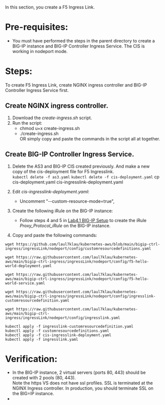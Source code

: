 In this section, you create a F5 Ingress Link. 

# Pre-requisites:
- You must have performed the steps in the parent directory to create a BIG-IP instance and BIG-IP Controller Ingress Service. The CIS is working in nodeport mode.

# Steps:
To create F5 Ingress Link, create NGINX ingress controller and BIG-IP Controller Ingress Service first.  
## Create NGINX ingress controller.   
1. Download the *create-ingress.sh* script.  
2. Run the script:  
   - chmod u+x create-ingress.sh    
   - ./create-ingress.sh   
   OR simply copy and paste the commands in the script all at together.   
   
## Create BIG-IP Controller Ingress Service.  
1. Delete the AS3 and BIG-IP CIS created previously. And make a new copy of the cis-deployment file for F5 Ingresslink.  
``kubectl delete -f as3.yaml`` 
``kubectl delete -f cis-deployment.yaml`` 
cp cis-deployment.yaml cis-ingresslink-deployment.yaml  

2. Edit *cis-ingresslink-deployment.yaml*:  
	 - Uncomment "--custom-resource-mode=true",  
3. Create the following iRule on the BIG-IP instance:
   - Follow steps 4 and 5 in [Lab4.1 BIG-IP Setup](https://clouddocs.f5.com/training/community/containers/html/class1/module4/lab1.html) to create the iRule *Proxy_Protocol_iRule* on the BIG-IP instance.  
4. Copy and paste the following commands:  

``wget https://github.com/laul7klau/kubernetes-aws/blob/main/bigip-ctrl-ingress/ingressLink/nodeport/config/customresourcedefinitions.yaml ``    

``wget https://raw.githubusercontent.com/laul7klau/kubernetes-aws/main/bigip-ctrl-ingress/ingressLink/nodeport/config/f5-hello-world-deployment.yaml`` 

``wget https://raw.githubusercontent.com/laul7klau/kubernetes-aws/main/bigip-ctrl-ingress/ingressLink/nodeport/config/f5-hello-world-service.yaml``    

``wget https://raw.githubusercontent.com/laul7klau/kubernetes-aws/main/bigip-ctrl-ingress/ingressLink/nodeport/config/ingresslink-customresourcedefinition.yaml``

``wget https://raw.githubusercontent.com/laul7klau/kubernetes-aws/main/bigip-ctrl-ingress/ingressLink/nodeport/config/ingresslink.yaml``   

``kubectl apply -f ingresslink-customresourcedefinition.yaml``    
``kubectl apply -f customresourcedefinitions.yaml``   
``kubectl apply -f cis-ingresslink-deployment.yaml``   
``kubectl apply -f ingresslink.yaml``    

# Verification:
- In the BIG-IP instance, 2 virtual servers (ports 80, 443) should be created with 2 pools (80, 443).  
  Note the https VS does not have ssl profiles. SSL is terminated at the NGINX Ingress controller. In production, you should terminate SSL on the BIG=IP instance.  
- 





 
